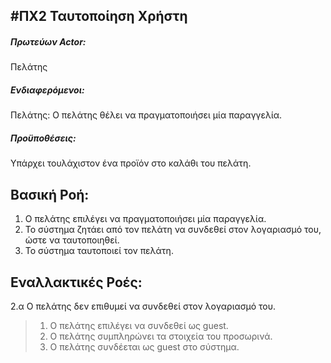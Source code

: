 #ΠΧ2 Ταυτοποίηση Χρήστη
---

##### Πρωτεύων Actor:
Πελάτης

##### Ενδιαφερόμενοι:
Πελάτης: Ο πελάτης θέλει να πραγματοποιήσει μία παραγγελία.

##### Προϋποθέσεις: 
Υπάρχει τουλάχιστον ένα προϊόν στο καλάθι του πελάτη.

## Βασική Ροή:
1. Ο πελάτης επιλέγει να πραγματοποιήσει μία παραγγελία.
2. Το σύστημα ζητάει από τον πελάτη να συνδεθεί στον λογαριασμό του, ώστε να ταυτοποιηθεί.
3. Το σύστημα ταυτοποιεί τον πελάτη.

## Εναλλακτικές Ροές:
2.α Ο πελάτης δεν επιθυμεί να συνδεθεί στον λογαριασμό του.
> 1. Ο πελάτης επιλέγει να συνδεθεί ως guest.
> 2. Ο πελάτης συμπληρώνει τα στοιχεία του προσωρινά.
> 3. Ο πελάτης συνδέεται ως guest στο σύστημα.